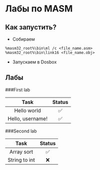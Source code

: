 # Лабы по MASM

## Как запустить?
* Собираем
```
%masm32_root%\bin\ml /c <file_name.asm>
%masm32_root%\bin\link16 <file_name.obj>
```
* Запускаем в Dosbox

## Лабы

###First lab 

| Task     | Status  |
|:--------:|:-------:|
| Hello world | :white_check_mark: |
| Hello, username! | :white_check_mark:|

###Second lab 

| Task     | Status  |
|:--------:|:-------:|
| Array sort | :white_check_mark: |
| String to int | :x:|
